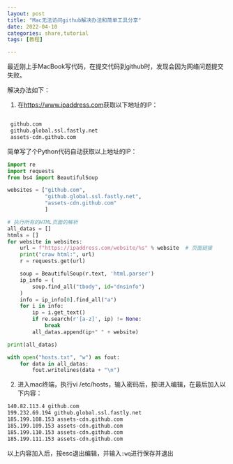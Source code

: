```yaml
---
layout: post
title: "Mac无法访问github解决办法和简单工具分享"
date: 2022-04-10
categories: share,tutorial
tags: [教程]

---
```


最近刚上手MacBook写代码，在提交代码到github时，发现会因为网络问题提交失败。

解决办法如下：

1. 在<https://www.ipaddress.com>获取以下地址的IP：

 ```bash

  github.com
  github.global.ssl.fastly.net
  assets-cdn.github.com
 ```

 简单写了个Python代码自动获取以上地址的IP：

 ```python
 import re
 import requests
 from bs4 import BeautifulSoup
 
 websites = ["github.com",
             "github.global.ssl.fastly.net",
             "assets-cdn.github.com"
             ]
 
 # 执行所有的HTML页面的解析
 all_datas = []
 htmls = []
 for website in websites:
     url = f"https://ipaddress.com/website/%s" % website  # 页面链接
     print("craw html:", url)
     r = requests.get(url)
 
     soup = BeautifulSoup(r.text, 'html.parser')
     ip_info = (
         soup.find_all("tbody", id="dnsinfo")
     )
     info = ip_info[0].find_all("a")
     for i in info:
         ip = i.get_text()
         if re.search(r'[a-z]', ip) != None:
             break
         all_datas.append(ip+" " + website)
 
 print(all_datas)
 
 with open("hosts.txt", "w") as fout:
     for data in all_datas:
         fout.writelines(data + "\n")
 ```

 2. 进入mac终端，执行vi /etc/hosts，输入密码后，按i进入编辑，在最后加入以下内容：

 ```bash
 140.82.113.4 github.com
 199.232.69.194 github.global.ssl.fastly.net
 185.199.108.153 assets-cdn.github.com
 185.199.109.153 assets-cdn.github.com
 185.199.110.153 assets-cdn.github.com
 185.199.111.153 assets-cdn.github.com
 ```

  以上内容加入后，按esc退出编辑，并输入`:wq`进行保存并退出

